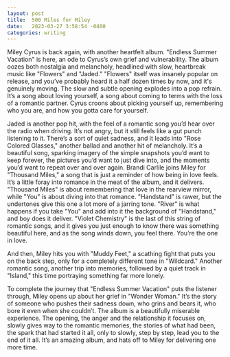 ```yaml
---
layout: post
title:  500 Miles for Miley
date:   2023-03-27 3:58:54 -0400
categories: writing
---
```


Miley Cyrus is back again, with another heartfelt album. "Endless Summer Vacation" is here, an ode to Cyrus’s own grief and vulnerability. The album oozes both nostalgia and melancholy, headlined with slow, heartbreak music like "Flowers" and "Jaded." "Flowers" itself was insanely popular on release, and you’ve probably heard it a half dozen times by now, and it's genuinely moving. The slow and subtle opening explodes into a pop refrain. It’s a song about loving yourself, a song about coming to terms with the loss of a romantic partner. Cyrus croons about picking yourself up, remembering who you are, and how you gotta care for yourself.

Jaded is another pop hit, with the feel of a romantic song you’d hear over the radio when driving. It’s not angry, but it still feels like a gut punch listening to it. There’s a sort of quiet sadness, and it leads into "Rose Colored Glasses," another ballad and another hit of melancholy. It’s a beautiful song, sparking imagery of the simple snapshots you’d want to keep forever, the pictures you’d want to just dive into, and the moments you’d want to repeat over and over again. Brandi Carlile joins Miley for "Thousand Miles," a song that is just a reminder of how being in love feels. It’s a little foray into romance in the meat of the album, and it delivers. "Thousand Miles" is about remembering that love in the rearview mirror, while "You" is about diving into that romance. "Handstand" is rawer, but the undertones give this one a lot more of a jarring tone. "River" is what happens if you take "You" and add into it the background of "Handstand," and boy does it deliver. "Violet Chemistry" is the last of this string of romantic songs, and it gives you just enough to know there was something beautiful here, and as the song winds down, you feel there. You’re the one in love.

And then, Miley hits you with "Muddy Feet," a scathing fight that puts you on the back step, only for a completely different tone in "Wildcard." Another romantic song, another trip into memories, followed by a quiet track in "Island," this time portraying something far more lonely.

To complete the journey that "Endless Summer Vacation" puts the listener through, Miley opens up about her grief in "Wonder Woman." It’s the story of someone who pushes their sadness down, who grins and bears it, who bore it even when she couldn’t. The album is a beautifully miserable experience. The opening, the anger and the relationship it focuses on, slowly gives way to the romantic memories, the stories of what had been, the spark that had started it all, only to slowly, step by step, lead you to the end of it all. It’s an amazing album, and hats off to Miley for delivering one more time.
